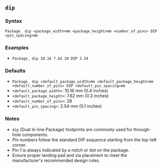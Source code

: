 ## `dip`

### Syntax
`Package_ dip <package_width>mm <package_height>mm <number_of_pins> DIP <pin_spacing>mm`

### Examples
- `Package_ dip 10.16 7.62 28 DIP 2.54`

### Defaults
- `Package_ dip <default_package_width>mm <default_package_height>mm <default_number_of_pins> DIP <default_pin_spacing>mm`
- `<default_package_width>`: 10.16 mm (0.4 inches)
- `<default_package_height>`: 7.62 mm (0.3 inches)
- `<default_number_of_pins>`: 28
- `<default_pin_spacing>`: 2.54 mm (0.1 inches)

### Notes
- `dip` (Dual In-line Package) footprints are commonly used for through-hole components.
- Pin numbers follow the standard DIP sequence starting from the top-left corner.
- Pin 1 is always indicated by a notch or dot on the package.
- Ensure proper landing pad and via placement to meet the manufacturer's recommended design rules.